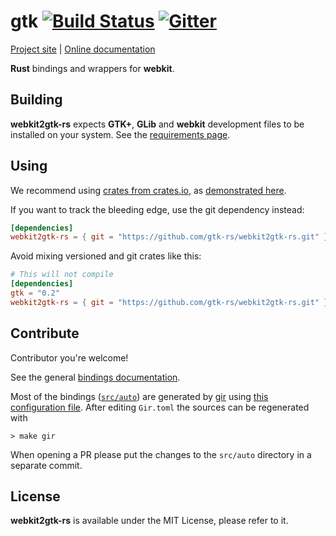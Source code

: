 # gtk [![Build Status](https://travis-ci.org/gtk-rs/webkit2gtk-rs.png?branch=master)](https://travis-ci.org/gtk-rs/gtk) [![Gitter](https://badges.gitter.im/Join%20Chat.svg)](https://gitter.im/gtk-rs/webkit2gtk-rs)

[Project site](http://gtk-rs.org/) | [Online documentation](http://gtk-rs.org/docs/)

__Rust__ bindings and wrappers for __webkit__.

## Building

__webkit2gtk-rs__ expects __GTK+__, __GLib__ and __webkit__ development files to be installed on your system.
See the [requirements page](http://gtk-rs.org/docs/requirements.html).

## Using

We recommend using [crates from crates.io](https://crates.io/keywords/gtk-rs),
as [demonstrated here](http://gtk-rs.org/#using).

If you want to track the bleeding edge, use the git dependency instead:

```toml
[dependencies]
webkit2gtk-rs = { git = "https://github.com/gtk-rs/webkit2gtk-rs.git" }
```

Avoid mixing versioned and git crates like this:

```toml
# This will not compile
[dependencies]
gtk = "0.2"
webkit2gtk-rs = { git = "https://github.com/gtk-rs/webkit2gtk-rs.git" }
```

## Contribute

Contributor you're welcome!

See the general [bindings documentation](http://gtk-rs.org/docs/glib/).

Most of the bindings ([`src/auto`](src/auto)) are generated by [gir](https://github.com/gtk-rs/gir) using [this configuration file](Gir.toml). After editing `Gir.toml` the sources can be regenerated with

```shell
> make gir
```

When opening a PR please put the changes to the `src/auto` directory in a separate commit.

## License

__webkit2gtk-rs__ is available under the MIT License, please refer to it.
